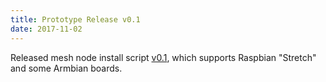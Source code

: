 ```yaml
---
title: Prototype Release v0.1
date: 2017-11-02
---
```

Released mesh node install script [v0.1](https://github.com/tomeshnet/prototype-cjdns-pi/releases/tag/v0.1), which supports Raspbian "Stretch" and some Armbian boards.
